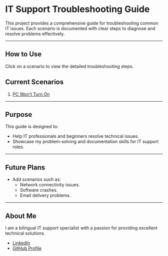# IT Support Troubleshooting Guide

This project provides a comprehensive guide for troubleshooting common IT issues. Each scenario is documented with clear steps to diagnose and resolve problems effectively.

---

## How to Use
Click on a scenario to view the detailed troubleshooting steps.

## Current Scenarios
1. [PC Won't Turn On](pc_wont_turn_on.md)

---

## Purpose
This guide is designed to:
- Help IT professionals and beginners resolve technical issues.
- Showcase my problem-solving and documentation skills for IT support roles.

---

## Future Plans
- Add scenarios such as:
  - Network connectivity issues.
  - Software crashes.
  - Email delivery problems.

---

## About Me 
I am a bilingual IT support specialist with a passion for providing excellent technical solutions. 
- [LinkedIn](https://www.linkedin.com/in/yuka-yamaguchi-214290342)
- [GitHub Profile](https://github.com/JourneySculptor)
